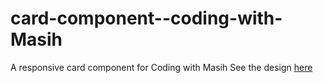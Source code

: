 # card-component--coding-with-Masih
A responsive card component for Coding with Masih
See the design <a href="https://www.behance.net/gallery/123593197/Responsive-Card-Component">here</a>
